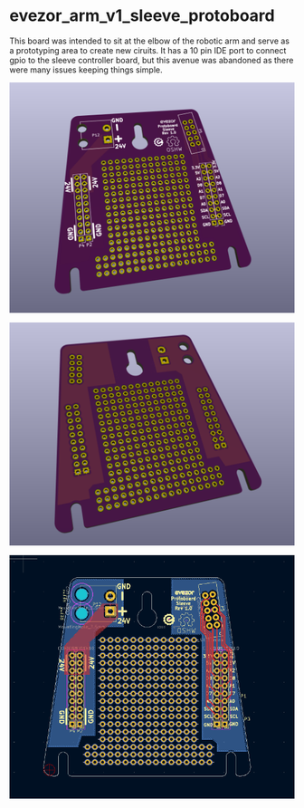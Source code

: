 # evezor_arm_v1_sleeve_protoboard

This board was intended to sit at the elbow of the robotic arm and serve as a prototyping area to create new ciruits. It has a 10 pin IDE port to connect gpio to the sleeve controller board, but this avenue was abandoned as there were many issues keeping things simple. 

![front](https://github.com/evezor/evezor_arm_v1_sleeve_protoboard/blob/main/pics/front.PNG)

![back](https://github.com/evezor/evezor_arm_v1_sleeve_protoboard/blob/main/pics/back.PNG)

![copper](https://github.com/evezor/evezor_arm_v1_sleeve_protoboard/blob/main/pics/copper.PNG)
